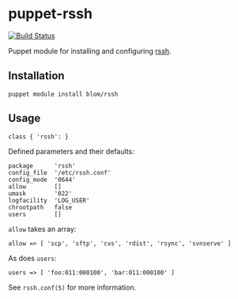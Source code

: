 puppet-rssh
===========

[![Build Status](https://secure.travis-ci.org/blom/puppet-rssh.png)](https://travis-ci.org/blom/puppet-rssh)

Puppet module for installing and configuring [rssh][1].

Installation
------------

    puppet module install blom/rssh

Usage
-----

    class { 'rssh': }

Defined parameters and their defaults:

    package      'rssh'
    config_file  '/etc/rssh.conf'
    config_mode  '0644'
    allow        []
    umask        '022'
    logfacility  'LOG_USER'
    chrootpath   false
    users        []

`allow` takes an array:

    allow => [ 'scp', 'sftp', 'cvs', 'rdist', 'rsync', 'svnserve' ]

As does `users`:

    users => [ 'foo:011:000100', 'bar:011:000100' ]

See `rssh.conf(5)` for more information.

[1]: http://www.pizzashack.org/rssh/
